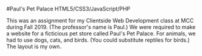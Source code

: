 #Paul's Pet Palace
HTML5/CSS3/JavaScript/PHP

This was an assignment for my Clientside Web Development class at MCC during Fall 2019.  (The professor's name is Paul.)  We were required to make a website for a ficticious pet store called Paul's Pet Palace.  For animals, we had to use dogs, cats, and birds.  (You could substitute reptiles for birds.)  The layout is my own.
